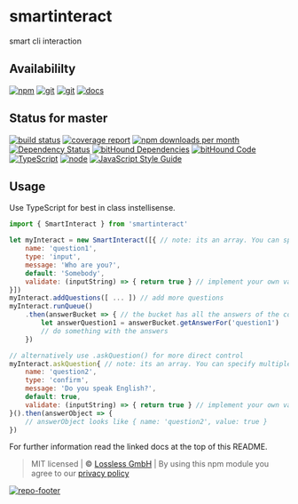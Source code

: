 # smartinteract
smart cli interaction

## Availabililty
[![npm](https://pushrocks.gitlab.io/assets/repo-button-npm.svg)](https://www.npmjs.com/package/smartinteract)
[![git](https://pushrocks.gitlab.io/assets/repo-button-git.svg)](https://GitLab.com/pushrocks/smartinteract)
[![git](https://pushrocks.gitlab.io/assets/repo-button-mirror.svg)](https://github.com/pushrocks/smartinteract)
[![docs](https://pushrocks.gitlab.io/assets/repo-button-docs.svg)](https://pushrocks.gitlab.io/smartinteract/)

## Status for master
[![build status](https://GitLab.com/pushrocks/smartinteract/badges/master/build.svg)](https://GitLab.com/pushrocks/smartinteract/commits/master)
[![coverage report](https://GitLab.com/pushrocks/smartinteract/badges/master/coverage.svg)](https://GitLab.com/pushrocks/smartinteract/commits/master)
[![npm downloads per month](https://img.shields.io/npm/dm/smartinteract.svg)](https://www.npmjs.com/package/smartinteract)
[![Dependency Status](https://david-dm.org/pushrocks/smartinteract.svg)](https://david-dm.org/pushrocks/smartinteract)
[![bitHound Dependencies](https://www.bithound.io/github/pushrocks/smartinteract/badges/dependencies.svg)](https://www.bithound.io/github/pushrocks/smartinteract/master/dependencies/npm)
[![bitHound Code](https://www.bithound.io/github/pushrocks/smartinteract/badges/code.svg)](https://www.bithound.io/github/pushrocks/smartinteract)
[![TypeScript](https://img.shields.io/badge/TypeScript-2.x-blue.svg)](https://nodejs.org/dist/latest-v6.x/docs/api/)
[![node](https://img.shields.io/badge/node->=%206.x.x-blue.svg)](https://nodejs.org/dist/latest-v6.x/docs/api/)
[![JavaScript Style Guide](https://img.shields.io/badge/code%20style-standard-brightgreen.svg)](http://standardjs.com/)

## Usage
Use TypeScript for best in class instellisense.


```javascript
import { SmartInteract } from 'smartinteract'

let myInteract = new SmartInteract([{ // note: its an array. You can specify multiple questions
    name: 'question1',
    type: 'input',
    message: 'Who are you?',
    default: 'Somebody',
    validate: (inputString) => { return true } // implement your own validation
}])
myInteract.addQuestions([ ... ]) // add more questions
myInteract.runQueue()
    .then(answerBucket => { // the bucket has all the answers of the completed queue
        let answerQuestion1 = answerBucket.getAnswerFor('question1')
        // do something with the answers
    })

// alternatively use .askQuestion() for more direct control
myInteract.askQuestion{ // note: its an array. You can specify multiple questions
    name: 'question2',
    type: 'confirm',
    message: 'Do you speak English?',
    default: true,
    validate: (inputString) => { return true } // implement your own validation
}().then(answerObject => {
    // answerObject looks like { name: 'question2', value: true }
})
```


For further information read the linked docs at the top of this README.

> MIT licensed | **&copy;** [Lossless GmbH](https://lossless.gmbh)
| By using this npm module you agree to our [privacy policy](https://lossless.gmbH/privacy.html)

[![repo-footer](https://pushrocks.gitlab.io/assets/repo-footer.svg)](https://push.rocks)
